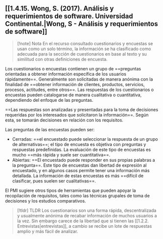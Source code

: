 ## [[1.4.15. Wong, S. (2017). Análisis y requerimientos de software. Universidad Continental.|Wong, S - Análisis y requerimientos de software]]

> [!note] Nota
> En el recurso consultado cuestionarios y encuestas se usan como un solo término, la información se ha clasificado como adecuada para la sección de cuestionarios en base al texto y su similitud con otras definiciones de encuesta.

Los cuestionarios o encuestas contienen un grupo de ==preguntas orientadas a obtener información específica de los usuarios rápidamente==. Generalmente son solicitadas de manera anónima con la finalidad de ==obtener información de clientes, productos, servicios, procesos, actitudes, entre otros==. Las respuestas de los cuestionarios o encuestas pueden catalogarse de manera cualitativa o cuantitativa, dependiendo del enfoque de las preguntas.

==Las respuestas son analizadas y presentadas para la toma de decisiones requeridas por los interesados que solicitaron la información==. Según esta, se tomarán decisiones en relación con los requisitos.

Las preguntas de las encuestas pueden ser:
- Cerradas: ==el encuestado puede seleccionar la respuesta de un grupo de alternativas==; el tipo de encuesta es objetiva con preguntas y respuestas predefinidas. La evaluación de este tipo de encuestas es mucho ==más rápida y suele ser cuantitativa==.
- Abiertas: ==El encuestado puede responder en sus propias palabras a la pregunta==. Este tipo de encuestas dan libertad de expresión al encuestado, y en algunos casos permite tener una información más detallada. La información de estas encuestas es más ==difícil de clasificar, pues suelen ser cualitativas==.

El PMI sugiere otros tipos de herramientas que pueden apoyar la recopilación de requisitos, tales como las técnicas grupales de toma de decisiones y los estudios comparativos.

> [!tldr] TLDR
> Los cuestionarios son una forma rápida, descentralizada y usualmente anónima de recabar información de muchos usuarios a la vez. Sin embargo carece de la libertad que si tienen las [[1.2.2. Entrevistas|entrevistas]], a cambio se recibe un lote de respuestas amplio y más fácil de analizar.
